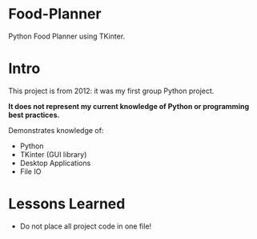 # Food-Planner
Python Food Planner using TKinter.

# Intro
This project is from 2012: it was my first group Python project. 

**It does not represent my current knowledge of Python or programming best practices.**

Demonstrates knowledge of:
* Python
* TKinter (GUI library)
* Desktop Applications
* File IO


# Lessons Learned
* Do not place all project code in one file!
